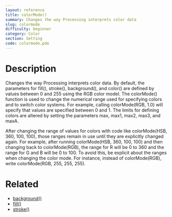 ```yaml
---
layout: reference
title: colorMode()
summary: Changes the way Processing interprets color data
slug: colormode
difficulty: beginner
category: Color
section: Setting
code: colormode.pde
---
```


# Description

Changes the way Processing interprets color data. By default, the parameters for fill(), stroke(), background(), and color() are defined by values between 0 and 255 using the RGB color model. The colorMode() function is used to change the numerical range used for specifying colors and to switch color systems. For example, calling colorMode(RGB, 1.0) will specify that values are specified between 0 and 1. The limits for defining colors are altered by setting the parameters max, max1, max2, max3, and maxA.

After changing the range of values for colors with code like colorMode(HSB, 360, 100, 100), those ranges remain in use until they are explicitly changed again. For example, after running colorMode(HSB, 360, 100, 100) and then changing back to colorMode(RGB), the range for R will be 0 to 360 and the range for G and B will be 0 to 100. To avoid this, be explicit about the ranges when changing the color mode. For instance, instead of colorMode(RGB), write colorMode(RGB, 255, 255, 255). 
# Related

- [background()](background.html)
- [fill()](fill.html)
- [stroke()](stroke.html)

